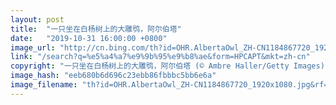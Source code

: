 ```yaml
---
layout: post
title:  "一只坐在白杨树上的大雕鸮，阿尔伯塔"
date:   "2019-10-31 16:00:00 +0800"
image_url: "http://cn.bing.com/th?id=OHR.AlbertaOwl_ZH-CN1184867720_1920x1080.jpg&rf=LaDigue_1920x1080.jpg&pid=hp"
link: "/search?q=%e5%a4%a7%e9%9b%95%e9%b8%ae&form=HPCAPT&mkt=zh-cn"
copyright: "一只坐在白杨树上的大雕鸮，阿尔伯塔 (© Ambre Haller/Getty Images)"
image_hash: "eeb680b6d696c23ebb86fbbbc5bb6e6a"
image_filename: "th?id=OHR.AlbertaOwl_ZH-CN1184867720_1920x1080.jpg&rf=LaDigue_1920x1080.jpg&pid=hp"
---
```

